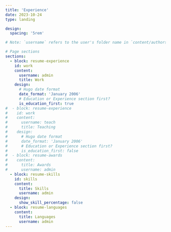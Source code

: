 ```yaml
---
title: 'Experience'
date: 2023-10-24
type: landing

design:
  spacing: '5rem'

# Note: `username` refers to the user's folder name in `content/authors/`

# Page sections
sections:
  - block: resume-experience
    id: work
    content:
      username: admin
      title: Work
    design:
      # Hugo date format
      date_format: 'January 2006'
      # Education or Experience section first?
      is_education_first: true
#  - block: resume-experience
#    id: work
#    content:
#      username: teach
#      title: Teaching
#    design:
#      # Hugo date format
#      date_format: 'January 2006'
#      # Education or Experience section first?
#      is_education_first: false
#  - block: resume-awards
#    content:
#      title: Awards
#      username: admin
  - block: resume-skills
    id: skills
    content:
      title: Skills
      username: admin
    design:
      show_skill_percentage: false
  - block: resume-languages
    content:
      title: Languages
      username: admin
---
```

